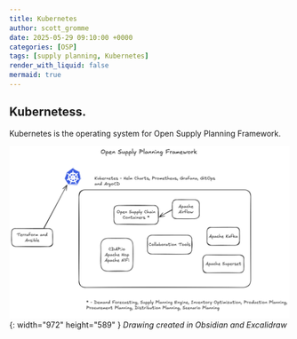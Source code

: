 ```yaml
---
title: Kubernetes
author: scott_gromme
date: 2025-05-29 09:10:00 +0000
categories: [OSP]
tags: [supply planning, Kubernetes]
render_with_liquid: false
mermaid: true
---
```

## Kubernetess.

Kubernetes is the operating system for Open Supply Planning Framework.


![Desktop View](assets/img/posts/sp-planning-kubernetes.png){: width="972" height="589" }
_Drawing created in Obsidian and Excalidraw_

